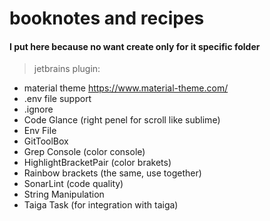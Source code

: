# booknotes and recipes



#### I put here because no want create only for it specific folder
> jetbrains plugin:
- material theme https://www.material-theme.com/
- .env file support
- .ignore
- Code Glance  (right penel for scroll like sublime)
- Env File
- GitToolBox
- Grep Console (color console)
- HighlightBracketPair (color brakets)
- Rainbow brackets (the same, use together)
- SonarLint (code quality)
- String Manipulation
- Taiga Task (for integration with taiga)

